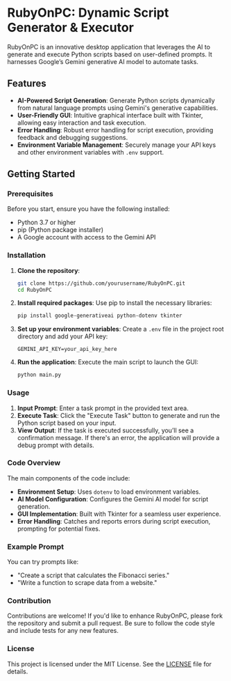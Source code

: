 # RubyOnPC: Dynamic Script Generator & Executor

RubyOnPC is an innovative desktop application that leverages the AI to generate and execute Python scripts based on user-defined prompts. It harnesses Google’s Gemini generative AI model to automate tasks.

## Features

- **AI-Powered Script Generation**: Generate Python scripts dynamically from natural language prompts using Gemini's generative capabilities.
- **User-Friendly GUI**: Intuitive graphical interface built with Tkinter, allowing easy interaction and task execution.
- **Error Handling**: Robust error handling for script execution, providing feedback and debugging suggestions.
- **Environment Variable Management**: Securely manage your API keys and other environment variables with `.env` support.

## Getting Started

### Prerequisites

Before you start, ensure you have the following installed:

- Python 3.7 or higher
- pip (Python package installer)
- A Google account with access to the Gemini API

### Installation

1. **Clone the repository**:
   ```bash
   git clone https://github.com/yourusername/RubyOnPC.git
   cd RubyOnPC
   ```

2. **Install required packages**:
   Use pip to install the necessary libraries:
   ```bash
   pip install google-generativeai python-dotenv tkinter
   ```

3. **Set up your environment variables**:
   Create a `.env` file in the project root directory and add your API key:
   ```plaintext
   GEMINI_API_KEY=your_api_key_here
   ```

4. **Run the application**:
   Execute the main script to launch the GUI:
   ```bash
   python main.py
   ```

### Usage

1. **Input Prompt**: Enter a task prompt in the provided text area.
2. **Execute Task**: Click the "Execute Task" button to generate and run the Python script based on your input.
3. **View Output**: If the task is executed successfully, you’ll see a confirmation message. If there's an error, the application will provide a debug prompt with details.

### Code Overview

The main components of the code include:

- **Environment Setup**: Uses `dotenv` to load environment variables.
- **AI Model Configuration**: Configures the Gemini AI model for script generation.
- **GUI Implementation**: Built with Tkinter for a seamless user experience.
- **Error Handling**: Catches and reports errors during script execution, prompting for potential fixes.

### Example Prompt

You can try prompts like:

- "Create a script that calculates the Fibonacci series."
- "Write a function to scrape data from a website."

### Contribution

Contributions are welcome! If you'd like to enhance RubyOnPC, please fork the repository and submit a pull request. Be sure to follow the code style and include tests for any new features.

### License

This project is licensed under the MIT License. See the [LICENSE](LICENSE) file for details.
